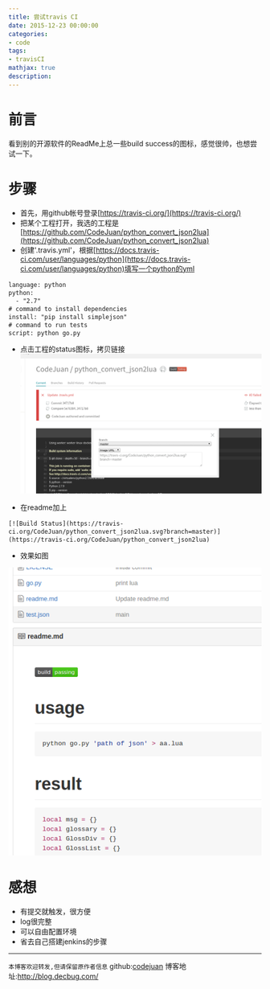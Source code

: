 ```yaml
---
title: 尝试travis CI
date: 2015-12-23 00:00:00
categories:
- code
tags: 
- travisCI
mathjax: true
description: 
---
```


# 前言

看到别的开源软件的ReadMe上总一些build success的图标，感觉很帅，也想尝试一下。

# 步骤

- 首先，用github帐号登录[https://travis-ci.org/](https://travis-ci.org/)
- 把某个工程打开，我选的工程是[https://github.com/CodeJuan/python_convert_json2lua](https://github.com/CodeJuan/python_convert_json2lua)
- 创建'.travis.yml'，根据[https://docs.travis-ci.com/user/languages/python](https://docs.travis-ci.com/user/languages/python)填写一个python的yml
```
language: python
python:
  - "2.7"
# command to install dependencies
install: "pip install simplejson"
# command to run tests
script: python go.py
```
- 点击工程的status图标，拷贝链接
![](https://github.com/CodeJuan/codejuan.github.io/raw/master/images/blog/travisci/travis_status.png)

- 在readme加上
```
[![Build Status](https://travis-ci.org/CodeJuan/python_convert_json2lua.svg?branch=master)](https://travis-ci.org/CodeJuan/python_convert_json2lua)
```

- 效果如图

![](https://github.com/CodeJuan/codejuan.github.io/raw/master/images/blog/travisci/demo.png)

# 感想
- 有提交就触发，很方便
- log很完整
- 可以自由配置环境
- 省去自己搭建jenkins的步骤






----------------------------

`本博客欢迎转发,但请保留原作者信息`
github:[codejuan](https://github.com/CodeJuan)
博客地址:http://blog.decbug.com/

